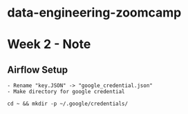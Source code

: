# data-engineering-zoomcamp

# Week 2 - Note


## Airflow Setup
    - Rename "key.JSON" -> "google_credential.json"
    - Make directory for google credential
```cd ~ && mkdir -p ~/.google/credentials/```
